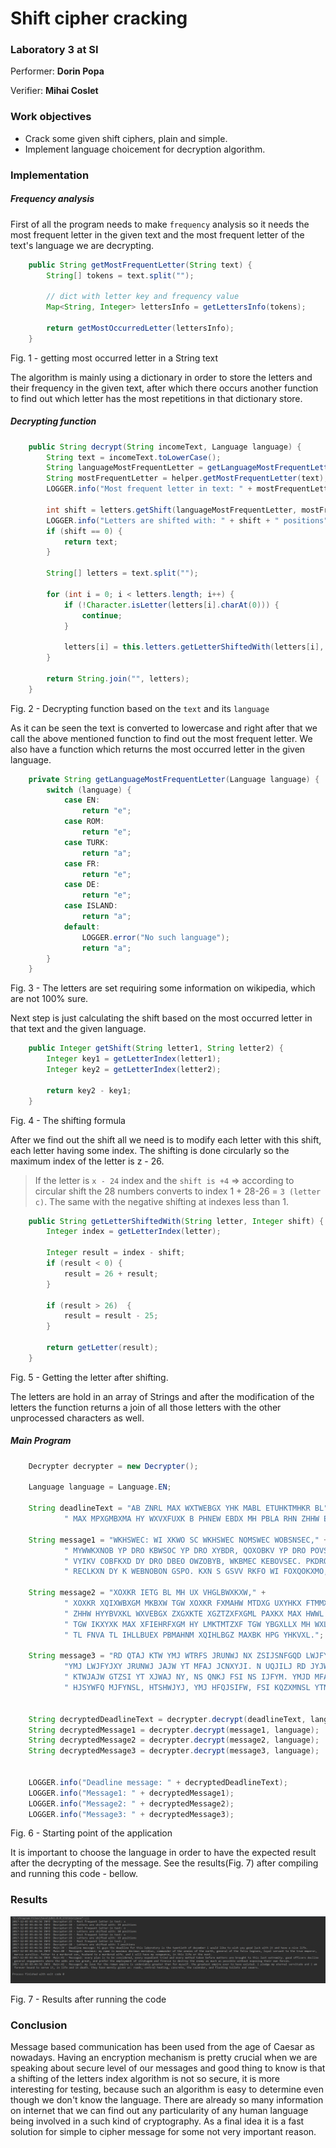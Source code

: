 # Shift cipher cracking

### Laboratory 3 at SI

Performer: **Dorin Popa**

Verifier: **Mihai Coslet**

### Work objectives
* Crack some given shift ciphers, plain and simple.
* Implement language choicement for decryption algorithm.

### Implementation


##### Frequency analysis
First of all the program needs to make `frequency` analysis so it needs the most frequent letter in the given text and the most frequent letter of the text's language we are decrypting.

```java
    public String getMostFrequentLetter(String text) {
        String[] tokens = text.split("");

        // dict with letter key and frequency value
        Map<String, Integer> lettersInfo = getLettersInfo(tokens);

        return getMostOccurredLetter(lettersInfo);
    }
```
Fig. 1 - getting most occurred letter in a String text

The algorithm is mainly using a dictionary in order to store the letters and their frequency in the given text, after which there occurs another function to find out which letter has the most repetitions in that dictionary store. 

##### Decrypting function 
```java
    public String decrypt(String incomeText, Language language) {
        String text = incomeText.toLowerCase();
        String languageMostFrequentLetter = getLanguageMostFrequentLetter(language);
        String mostFrequentLetter = helper.getMostFrequentLetter(text);
        LOGGER.info("Most frequent letter in text: " + mostFrequentLetter);

        int shift = letters.getShift(languageMostFrequentLetter, mostFrequentLetter);
        LOGGER.info("Letters are shifted with: " + shift + " positions");
        if (shift == 0) {
            return text;
        }

        String[] letters = text.split("");

        for (int i = 0; i < letters.length; i++) {
            if (!Character.isLetter(letters[i].charAt(0))) {
                continue;
            }

            letters[i] = this.letters.getLetterShiftedWith(letters[i], shift);
        }

        return String.join("", letters);
    }
```
Fig. 2 - Decrypting function based on the `text` and its `language`

As it can be seen the text is converted to lowercase and right after that we call the above mentioned function to find out the most frequent letter.
We also have a function which returns the most occurred letter in the given language.

```java
    private String getLanguageMostFrequentLetter(Language language) {
        switch (language) {
            case EN:
                return "e";
            case ROM:
                return "e";
            case TURK:
                return "a";
            case FR:
                return "e";
            case DE:
                return "e";
            case ISLAND:
                return "a";
            default:
                LOGGER.error("No such language");
                return "a";
        }
    }
```
Fig. 3 - The letters are set requiring some information on wikipedia, which are not 100% sure.

Next step is just calculating the shift based on the most occurred letter in that text and the given language.

```java
    public Integer getShift(String letter1, String letter2) {
        Integer key1 = getLetterIndex(letter1);
        Integer key2 = getLetterIndex(letter2);
    
        return key2 - key1;
    }
```
Fig. 4 - The shifting formula

After we find out the shift all we need is to modify each letter with this shift, each letter having some index. 
The shifting is done circularly so the maximum index of the letter is z - 26. 

> If the letter is `x - 24` index and the `shift is +4` => according to circular shift the 28 numbers converts to index 1 + 28-26 = `3 (letter c)`. The same with the negative shifting at indexes less than 1.

```java
    public String getLetterShiftedWith(String letter, Integer shift) {
        Integer index = getLetterIndex(letter);
    
        Integer result = index - shift;
        if (result < 0) {
            result = 26 + result;
        }
    
        if (result > 26)  {
            result = result - 25;
        }
    
        return getLetter(result);
    }
``` 
Fig. 5 - Getting the letter after shifting.

The letters are hold in an array of Strings and after the modification of the letters the function returns a join of all those letters with the other unprocessed characters as well.

##### Main Program

```java
    Decrypter decrypter = new Decrypter();

    Language language = Language.EN;

    String deadlineText = "AB ZNRL MAX WXTWEBGX YHK MABL ETUHKTMHKR BL" +
            " MAX MPXGMBXMA HY WXVXFUXK B PHNEW EBDX MH PBLA RHN ZHHW ENVD PBMA BM TGW ATOX T GBVX EBYX.";

    String message1 = "WKHSWEC: WI XKWO SC WKHSWEC NOMSWEC WOBSNSEC," +
            " MYWWKXNOB YP DRO KBWSOC YP DRO XYBDR, QOXOBKV YP DRO POVSH VOQSYXC," +
            " VYIKV COBFKXD DY DRO DBEO OWZOBYB, WKBMEC KEBOVSEC. PKDROB DY K WEBNOBON CYX," +
            " RECLKXN DY K WEBNOBON GSPO. KXN S GSVV RKFO WI FOXQOKXMO, SX DRSC VSPO YB DRO XOHD.";

    String message2 = "XOXKR IETG BL MH UX VHGLBWXKXW," +
            " XOXKR XQIXWBXGM MKBXW TGW XOXKR FXMAHW MTDXG UXYHKX FTMMXKL TKX UKHNZAM MH MABL ETLM XQMKXFBMR." +
            " ZHHW HYYBVXKL WXVEBGX ZXGXKTE XGZTZXFXGML PAXKX MAX HWWL TKX MHH ZKXTM," +
            " TGW IKXYXK MAX XFIEHRFXGM HY LMKTMTZXF TGW YBGXLLX MH WXLMKHR MAX XGXFR" +
            " TL FNVA TL IHLLBUEX PBMAHNM XQIHLBGZ MAXBK HPG YHKVXL.";

    String message3 = "RD QTAJ KTW YMJ WTRFS JRUNWJ NX ZSIJSNFGQD LWJFYJW YMFS KTW RDXJQK. " +
            "YMJ LWJFYJXY JRUNWJ JAJW YT MFAJ JCNXYJI. N UQJILJ RD JYJWSFQ XJWANYZIJ FSI N FR" +
            " KTWJAJW GTZSI YT XJWAJ NY, NS QNKJ FSI NS IJFYM. YMJD MFAJ RJWJQD LNAJS ZX: WTFIX," +
            " HJSYWFQ MJFYNSL, HTSHWJYJ, YMJ HFQJSIFW, FSI KQZXMNSL YTNQJYX FSI XJBJWX.";


    String decryptedDeadlineText = decrypter.decrypt(deadlineText, language);
    String decryptedMessage1 = decrypter.decrypt(message1, language);
    String decryptedMessage2 = decrypter.decrypt(message2, language);
    String decryptedMessage3 = decrypter.decrypt(message3, language);


    LOGGER.info("Deadline message: " + decryptedDeadlineText);
    LOGGER.info("Message1: " + decryptedMessage1);
    LOGGER.info("Message2: " + decryptedMessage2);
    LOGGER.info("Message3: " + decryptedMessage3);
```

Fig. 6 - Starting point of the application

It is important to choose the language in order to have the expected result after the decrypting of the message.
See the results(Fig. 7) after compiling and running this code - bellow.

### Results

![RESULTS](https://raw.githubusercontent.com/popadorin/shift-cipher/write-report-md/img/result_si.png)

Fig. 7 - Results after running the code

### Conclusion

Message based communication has been used from the age of Caesar as nowadays.
Having an encryption mechanism is pretty crucial when we are speaking about secure level of our messages and good thing to know is that a shifting of the letters index algorithm is not so secure, it is more interesting for testing, because such an algorithm is easy to determine even though we don't know the language. 
There are already so many information on internet that we can find out any particularity of any human language being involved in a such kind of cryptography.
As a final idea it is a fast solution for simple to cipher message for some not very important reason.